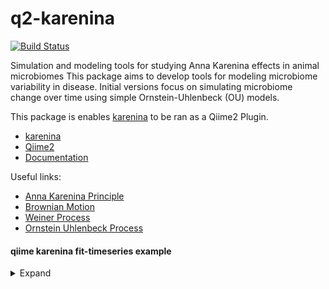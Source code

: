 # q2-karenina
[![Build Status](https://travis-ci.org/zaneveld/q2-karenina.svg?branch=master)](https://travis-ci.org/zaneveld/q2-karenina)


Simulation and modeling tools for studying Anna Karenina effects in animal microbiomes 
This package aims to develop tools for modeling microbiome variability in disease.  Initial versions focus on simulating microbiome change over time using simple Ornstein-Uhlenbeck (OU) models.  

This package is enables [karenina](https://github.com/zaneveld/karenina) to be ran as a Qiime2 Plugin.

* [karenina](https://github.com/zaneveld/karenina)
* [Qiime2](https://qiime2.org)
* [Documentation](https://zaneveld.github.io/karenina/html/index.html)

Useful links:

* [Anna Karenina Principle](https://en.wikipedia.org/wiki/Anna_Karenina_principle)
* [Brownian Motion](https://en.wikipedia.org/wiki/Brownian_motion)
* [Weiner Process](https://en.wikipedia.org/wiki/Wiener_process)
* [Ornstein Uhlenbeck Process](https://en.wikipedia.org/wiki/Ornstein%E2%80%93Uhlenbeck_process)


#### qiime karenina fit-timeseries example
<details><summary>Expand</summary>
<p>

Utilizing simulation data generated from running spatial-ornstein-uhlenbeck, the following files are used as the PCoA and Metadata files, respectively.

* https://github.com/SLPeoples/q2-karenina/blob/master/data/ordination.txt
    
* https://github.com/SLPeoples/q2-karenina/blob/master/data/metadata.tsv

We make sure that the files are saved in the appropriate place, in this instance, I have them saved to the qiime2 home directory, so we define the pcoa and metadata parameters to match these filepaths. These must be direct filepaths to PCoA and Metadata files, and not Qiime2 artifacts.
```
    --p-pcoa /home/qiime2/ordination.txt
    --p-metadata /home/qiime2/metadata.tsv
```

Currently the only supported optimization method is basinhopping, so we define our method as follows:
```
    --p-method basinhopping
```

Within the metadata file, we see that the column identifying individuals, timepoints, and treatment are:
```
        Subject, Timepoint, Treatment
```

We define the following parameters to match these column names.
```
    --p-individual-col Subject
    --p-timepoint-col Timepoint
    --p-treatment-col Treatment
```

We define our output directory as a new directory that is appropriate for the qiime2 action that is being completed.
```
    --output-dir /home/qiime2/simulation_ou_fit_ts/
```

Now that we've set up our parameters, we can run our qiime2 visualization.
```
    qiime karenina fit-timeseries --p-pcoa /home/qiime2/ordination.txt --p-metadata /home/qiime2/metadata.tsv --p-method basinhopping --p-individual-col Subject --p-timepoint-col Timepoint --p-treatment-col Treatment --output-dir /home/qiime2/simulation_ou_fit_ts/
```

If the visualization was successful, you should see the following console response:
```
    Saved Visualization to: /home/qiime2/simulation_ou_visualization/visualization.qzv
```

Within the visualization.qzv, we have two output data files which contain our modeled timeseries results. With input parameters being optimized to sigma/ delta: 0.25, lambda: 0.20, theta/ mu: 0.00 (from the OU simulation), the fit_timeseries modeled individuals and cohorts, which can be found here:

* https://github.com/SLPeoples/q2-karenina/blob/master/data/simulation_ou_fit_ts/individual_fit_timeseries.csv

* https://github.com/SLPeoples/q2-karenina/blob/master/data/simulation_ou_fit_ts/cohort_fit_timeseries.csv

</p>
</details>

